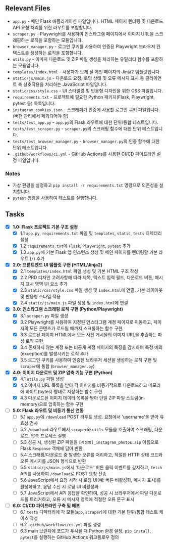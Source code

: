 ## Relevant Files
- `app.py` - 메인 Flask 애플리케이션 파일입니다. HTML 페이지 렌더링 및 다운로드 API 요청 처리를 위한 라우트를 포함합니다.
- `scraper.py` - Playwright를 사용하여 인스타그램 페이지에서 이미지 URL을 스크래핑하는 로직을 포함하는 모듈입니다.
- `browser_manager.py` - 로그인 쿠키를 사용하여 인증된 Playwright 브라우저 컨텍스트를 생성하는 로직을 포함합니다.
- `utils.py` - 이미지 다운로드 및 ZIP 파일 생성을 처리하는 유틸리티 함수를 포함하는 모듈입니다.
- `templates/index.html` - 사용자가 보게 될 메인 페이지의 Jinja2 템플릿입니다.
- `static/js/main.js` - 다운로드 요청, 로딩 상태 및 오류 메시지 표시 등 클라이언트 측 상호작용을 처리하는 JavaScript 파일입니다.
- `static/css/style.css` - UI 스타일링 및 반응형 디자인을 위한 CSS 파일입니다.
- `requirements.txt` - 프로젝트에 필요한 Python 패키지(Flask, Playwright, pytest 등) 목록입니다.
- `instagram_cookies.json` - 스크래퍼가 인증에 사용할 로그인 쿠키 파일입니다. (버전 관리에서 제외되어야 함)
- `tests/test_app.py` - `app.py`의 Flask 라우트에 대한 단위/통합 테스트입니다.
- `tests/test_scraper.py` - `scraper.py`의 스크래핑 함수에 대한 단위 테스트입니다.
- `tests/test_browser_manager.py` - `browser_manager.py`의 인증 함수에 대한 단위 테스트입니다.
- `.github/workflows/ci.yml` - GitHub Actions를 사용한 CI/CD 파이프라인 설정 파일입니다.

### Notes
- 가상 환경을 설정하고 `pip install -r requirements.txt` 명령으로 의존성을 설치합니다.
- `pytest` 명령을 사용하여 테스트를 실행합니다.

## Tasks
- [x] **1.0: Flask 프로젝트 기본 구조 설정**
  - [x] 1.1 `app.py`, `requirements.txt` 파일 및 `templates`, `static`, `tests` 디렉터리 생성
  - [x] 1.2 `requirements.txt`에 `Flask`, `Playwright`, `pytest` 추가
  - [x] 1.3 `app.py`에 기본 Flask 앱 인스턴스 생성 및 메인 페이지를 렌더링할 기본 라우트 (`/`) 추가

- [x] **2.0: 프론트엔드 UI 템플릿 구현 (HTML/Jinja2)**
  - [x] 2.1 `templates/index.html` 파일 생성 및 기본 HTML 구조 작성
  - [x] 2.2 PRD 디자인 고려사항에 따라 제목, 텍스트 입력 필드, 다운로드 버튼, 메시지 표시 영역 UI 요소 추가
  - [x] 2.3 `static/css/style.css` 파일 생성 및 `index.html`에 연결. 기본 레이아웃 및 반응형 스타일 적용
  - [x] 2.4 `static/js/main.js` 파일 생성 및 `index.html`에 연결

- [x] **3.0: 인스타그램 스크래핑 로직 구현 (Python/Playwright)**
  - [x] 3.1 `scraper.py` 파일 생성
  - [x] 3.2 Playwright를 사용하여 지정된 인스타그램 계정 페이지로 이동하고, 페이지의 모든 콘텐츠가 로드될 때까지 스크롤하는 함수 구현
  - [x] 3.3 로드된 페이지 HTML에서 모든 사진 게시물의 이미지 URL을 추출하는 파싱 로직 구현
  - [x] 3.4 존재하지 않는 계정 또는 비공개 계정 페이지의 특징을 감지하여 특정 예외(exception)를 발생시키는 로직 추가
  - [x] 3.5 로그인 쿠키를 사용하여 인증된 브라우저 세션을 생성하는 로직 구현 및 `scraper`에 통합 (`browser_manager.py`)

- [x] **4.0: 이미지 다운로드 및 ZIP 압축 기능 구현 (Python)**
  - [x] 4.1 `utils.py` 파일 생성
  - [x] 4.2 이미지 URL 목록을 받아 각 이미지를 비동기적으로 다운로드하고 메모리에 바이트(bytes) 형태로 저장하는 함수 구현
  - [x] 4.3 다운로드된 이미지 데이터 목록을 받아 단일 ZIP 파일 스트림(in-memory)으로 압축하는 함수 구현

- [ ] **5.0: Flask 라우트 및 비동기 통신 연동**
  - [ ] 5.1 `app.py`에 `/download` POST 라우트 생성. 요청에서 'username'을 받아 유효성 검사
  - [ ] 5.2 `/download` 라우트에서 `scraper`와 `utils` 모듈을 호출하여 스크래핑, 다운로드, 압축 프로세스 실행
  - [ ] 5.3 성공 시, 생성된 ZIP 파일을 `[계정명]_instagram_photos.zip` 이름으로 Flask `Response` 객체에 담아 반환
  - [ ] 5.4 스크래핑/다운로드 중 발생한 오류를 처리하고, 적절한 HTTP 상태 코드와 오류 메시지를 JSON 형식으로 반환
  - [ ] 5.5 `static/js/main.js`에서 '다운로드' 버튼 클릭 이벤트를 감지하고, `fetch` API를 사용하여 `/download`로 POST 요청 전송
  - [ ] 5.6 JavaScript에서 요청 시작 시 로딩 UI(예: 버튼 비활성화, 메시지 표시)를 활성화하고, 응답 수신 시 로딩 UI 비활성화
  - [ ] 5.7 JavaScript에서 API 응답을 확인하여, 성공 시 브라우저에서 파일 다운로드를 트리거하고, 오류 시 메시지 영역에 적절한 오류 문구 표시

- [ ] **6.0: CI/CD 파이프라인 구축 및 배포**
  - [ ] 6.1 `tests` 디렉터리에 각 모듈(`app`, `scraper`)에 대한 기본 단위/통합 테스트 케이스 작성
  - [ ] 6.2 `.github/workflows/ci.yml` 파일 생성
  - [ ] 6.3 main 브랜치에 코드가 푸시될 때 Python 환경 설정, `pip install`, `pytest`를 실행하는 GitHub Actions 워크플로우 정의